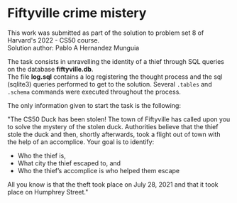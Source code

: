 # Fiftyville crime mistery

This work was submitted as part of the solution to problem set 8 of Harvard's 2022 - CS50 course.  
Solution author: Pablo A Hernandez Munguia

The task consists in unravelling the identity of a thief through SQL queries on the database **fiftyville.db**.  
The file **log.sql** contains a log registering the thought process and the sql (sqlite3) queries performed to get to the solution. 
Several `.tables` and `.schema` commands were executed throughout the process.

The only information given to start the task is the following:

"The CS50 Duck has been stolen! The town of Fiftyville has called upon you to solve the mystery of the stolen duck. Authorities believe that the thief stole the duck and then, shortly afterwards, took a flight out of town with the help of an accomplice. Your goal is to identify:

- Who the thief is,
- What city the thief escaped to, and
- Who the thief’s accomplice is who helped them escape

All you know is that the theft took place on July 28, 2021 and that it took place on Humphrey Street."
